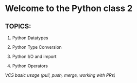 # Welcome to the Python class 2

## TOPICS:

1. Python Datatypes

2. Python Type Conversion

3. Python I/O and import

4. Python Operators

<!-- 5. Flow control (Conditions, loops, pass, break and continue)

6. Python functions -->

_VCS basic usage (pull, push, merge, working with PRs)_
